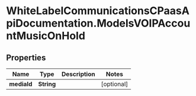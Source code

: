 # WhiteLabelCommunicationsCPaasApiDocumentation.ModelsVOIPAccountMusicOnHold

## Properties

Name | Type | Description | Notes
------------ | ------------- | ------------- | -------------
**mediaId** | **String** |  | [optional] 


